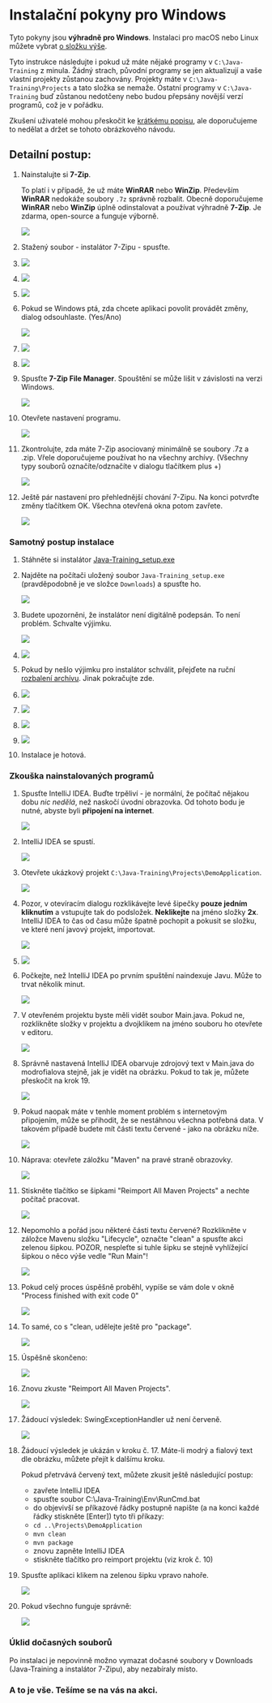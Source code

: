 Instalační pokyny pro Windows
=============================

Tyto pokyny jsou **výhradně pro Windows**.
Instalaci pro macOS nebo Linux můžete vybrat [o složku výše](../).

Tyto instrukce následujte i pokud už máte nějaké programy v
`C:\Java-Training` z minula. Žádný strach, původní programy se jen aktualizují a vaše vlastní projekty zůstanou zachovány.
Projekty máte v `C:\Java-Training\Projects` a tato složka se nemaže.
Ostatní programy v `C:\Java-Training` buď zůstanou nedotčeny
nebo budou přepsány novější verzí programů, což je v pořádku.

Zkušení uživatelé mohou přeskočit ke [krátkému popisu](advanced.html),
ale doporučujeme to nedělat a držet se tohoto obrázkového návodu.



Detailní postup:
-----------------

1.  Nainstalujte si **7-Zip**.

    To platí i v případě, že už máte **WinRAR** nebo **WinZip**.
    Především **WinRAR** nedokáže soubory `.7z` správně rozbalit.
    Obecně doporučujeme **WinRAR** nebo **WinZip** úplně odinstalovat
    a používat výhradně **7-Zip**.
    Je zdarma, open-source a funguje výborně.

	![](img/img001.png)

3.  Stažený soubor - instalátor 7-Zipu - spusťte.

4.  ![](img/img002.png)

5.  ![](img/img003.png)

6.  ![](img/img004.png)

7. Pokud se Windows ptá, zda chcete aplikaci povolit provádět změny, dialog odsouhlaste. (Yes/Ano)

    ![](img/img005.png)

8.  ![](img/img006.png)

9. 	![](img/img007.png)

10. Spusťte **7-Zip File Manager**. Spouštění se může lišit v závislosti
    na verzi Windows.

    ![](img/img008.png)

11.	Otevřete nastavení programu.

    ![](img/img009.png)

12.	Zkontrolujte, zda máte 7-Zip asociovaný minimálně se soubory .7z a .zip. Vřele doporučujeme používat ho na všechny archívy. (Všechny typy souborů označíte/odznačíte v dialogu tlačítkem plus +)

    ![](img/img010.png)

13.	Ještě pár nastavení pro přehlednější chování 7-Zipu. Na konci potvrďte změny tlačítkem OK. Všechna otevřená okna potom zavřete.

    ![](img/img011.png)



### Samotný postup instalace

1.  Stáhněte si instalátor
    [Java-Training_setup.exe](https://github.com/czechitas/java-install/releases/download/2020-jaro/community/win/Java-Training_setup.exe)

2.  Najděte na počítači uložený soubor `Java-Training_setup.exe` (pravděpodobně je ve složce
    `Downloads`) a spusťte ho.

    ![](img/img100.png)

3.  Budete upozorněni, že instalátor není digitálně podepsán. To není problém. Schvalte výjimku.

    ![](img/img101.png)

4.  ![](img/img102.png)

5.  Pokud by nešlo výjimku pro instalátor schválit, přejďete na ruční [rozbalení archívu](alternative.html). Jinak pokračujte zde.

6.  ![](img/img103.png)

7.  ![](img/img104.png)

8.  ![](img/img105.png)

9.  ![](img/img106.png)

10. Instalace je hotová.



### <a id="test">Zkouška nainstalovaných programů</a>

1.  Spusťte IntelliJ IDEA. Buďte trpěliví - je normální, že počítač nějakou dobu *nic nedělá*, než naskočí úvodní obrazovka.
    Od tohoto bodu je nutné, abyste byli **připojení na internet**.

    ![](img/img300.png)

2.  IntelliJ IDEA se spustí.

    ![](img/img303.png)

3.  Otevřete ukázkový projekt `C:\Java-Training\Projects\DemoApplication`.

    ![](img/img304.png)

4.  Pozor, v otevíracím dialogu rozklikávejte levé šipečky
    **pouze jedním kliknutím**
    a vstupujte tak do podsložek.
    **Neklikejte** na jméno složky **2x**.
    IntelliJ IDEA to čas od času může špatně pochopit a pokusit se složku,
    ve které není javový projekt, importovat.

    ![](img/img305.png)

5.  ![](img/img306.png)

6.  Počkejte, než IntelliJ IDEA po prvním spuštění naindexuje Javu.
    Může to trvat několik minut.

    ![](img/img307.png)

7.  V otevřeném projektu byste měli vidět soubor Main.java. Pokud ne, rozklikněte složky v projektu a dvojklikem na jméno souboru ho otevřete v editoru.

    ![](img/img308.png)

8.  Správně nastavená IntelliJ IDEA obarvuje zdrojový text v Main.java
    do modrofialova stejně, jak je vidět na obrázku.
    Pokud to tak je, můžete přeskočit na krok 19.

    ![](img/img309.png)

9.  Pokud naopak máte v tenhle moment problém s internetovým připojením, může se přihodit, že se nestáhnou všechna potřebná data. V takovém případě budete mít části textu červené - jako na obrázku níže.

    ![](img/img310.png)

10. Náprava: otevřete záložku "Maven" na pravé straně obrazovky.

    ![](img/img311.png)

11. Stiskněte tlačítko se šipkami "Reimport All Maven Projects" a nechte počítač pracovat.

    ![](img/img312.png)

12. Nepomohlo a pořád jsou některé části textu červené? Rozklikněte v záložce Mavenu složku "Lifecycle", označte "clean" a spusťte akci zelenou šipkou. POZOR, nespleťte si tuhle šipku se stejně vyhlížející šipkou o něco výše vedle "Run Main"!

    ![](img/img313.png)

13. Pokud celý proces úspěšně proběhl, vypíše se vám dole v okně "Process finished with exit code 0"

    ![](img/img314.png)

14. To samé, co s "clean, udělejte ještě pro "package".

    ![](img/img315.png)

15. Úspěšně skončeno:

    ![](img/img316.png)

16. Znovu zkuste "Reimport All Maven Projects".

    ![](img/img317.png)

17. Žádoucí výsledek: SwingExceptionHandler už není červeně.

    ![](img/img318.png)

18. Žádoucí výsledek je ukázán v kroku č. 17. Máte-li modrý a fialový text dle obrázku, můžete přejít k dalšímu kroku.

    Pokud přetrvává červený text, můžete zkusit ještě následující postup:
    - zavřete IntelliJ IDEA
    - spusťte soubor C:\Java-Training\Env\RunCmd.bat
    - do objevivší se příkazové řádky postupně napište (a na konci každé řádky stiskněte [Enter]) tyto tři příkazy:
    - `cd ..\Projects\DemoApplication`
    - `mvn clean`
    - `mvn package`
    - znovu zapněte IntelliJ IDEA
    - stiskněte tlačítko pro reimport projektu (viz krok č. 10)

19. Spusťte aplikaci klikem na zelenou šipku vpravo nahoře.

    ![](img/img319.png)

20. Pokud všechno funguje správně:

    ![](img/img321.png)



### Úklid dočasných souborů

Po instalaci je nepovinně možno vymazat dočasné soubory v Downloads (Java-Training a instalátor 7-Zipu), aby nezabíraly místo.



### A to je vše. Tešíme se na vás na akci.
